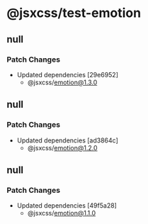 # @jsxcss/test-emotion

## null

### Patch Changes

- Updated dependencies [29e6952]
  - @jsxcss/emotion@1.3.0

## null

### Patch Changes

- Updated dependencies [ad3864c]
  - @jsxcss/emotion@1.2.0

## null

### Patch Changes

- Updated dependencies [49f5a28]
  - @jsxcss/emotion@1.1.0
